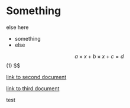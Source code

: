 # Something

else here

* something
* else

$$ a \times x + b \times x + c = d $$ (1) $$

[link to second document](/notes/second_test.html)

[link to third document](C:/uni/BSAN4201/test.html)

test